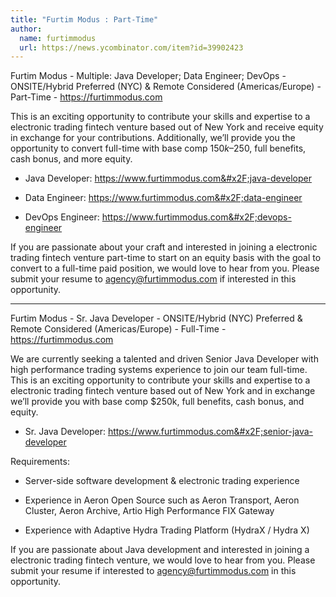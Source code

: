 ```yaml
---
title: "Furtim Modus : Part-Time"
author:
  name: furtimmodus
  url: https://news.ycombinator.com/item?id=39902423
---
```

Furtim Modus - Multiple: Java Developer; Data Engineer; DevOps - ONSITE&#x2F;Hybrid Preferred (NYC) &amp; Remote Considered (Americas&#x2F;Europe) - Part-Time - <a href="https:&#x2F;&#x2F;furtimmodus.com" rel="nofollow">https:&#x2F;&#x2F;furtimmodus.com</a>

This is an exciting opportunity to contribute your skills and expertise to a electronic trading fintech venture based out of New York and receive equity in exchange for your contributions. Additionally, we’ll provide you the opportunity to convert full-time with base comp $150k–$250, full benefits, cash bonus, and more equity.

- Java Developer: <a href="https:&#x2F;&#x2F;www.furtimmodus.com&#x2F;java-developer" rel="nofollow">https:&#x2F;&#x2F;www.furtimmodus.com&#x2F;java-developer</a>

- Data Engineer: <a href="https:&#x2F;&#x2F;www.furtimmodus.com&#x2F;data-engineer" rel="nofollow">https:&#x2F;&#x2F;www.furtimmodus.com&#x2F;data-engineer</a>

- DevOps Engineer: <a href="https:&#x2F;&#x2F;www.furtimmodus.com&#x2F;devops-engineer" rel="nofollow">https:&#x2F;&#x2F;www.furtimmodus.com&#x2F;devops-engineer</a>

If you are passionate about your craft and interested in joining a electronic trading fintech venture part-time to start on an equity basis with the goal to convert to a full-time paid position, we would love to hear from you. Please submit your resume to agency@furtimmodus.com if interested in this opportunity.

-----

Furtim Modus - Sr. Java Developer -  ONSITE&#x2F;Hybrid (NYC) Preferred &amp; Remote Considered (Americas&#x2F;Europe) - Full-Time - <a href="https:&#x2F;&#x2F;furtimmodus.com" rel="nofollow">https:&#x2F;&#x2F;furtimmodus.com</a>

We are currently seeking a talented and driven Senior Java Developer with high performance trading systems experience to join our team full-time. This is an exciting opportunity to contribute your skills and expertise to a electronic trading fintech venture based out of New York and in exchange we’ll provide you with base comp $250k, full benefits, cash bonus, and equity.

- Sr. Java Developer: <a href="https:&#x2F;&#x2F;www.furtimmodus.com&#x2F;senior-java-developer" rel="nofollow">https:&#x2F;&#x2F;www.furtimmodus.com&#x2F;senior-java-developer</a>

Requirements:

- Server-side software development &amp; electronic trading experience

- Experience in Aeron Open Source such as Aeron Transport, Aeron Cluster, Aeron Archive, Artio High Performance FIX Gateway

- Experience with Adaptive Hydra Trading Platform (HydraX &#x2F; Hydra X)

If you are passionate about Java development and interested in joining a electronic trading fintech venture, we would love to hear from you. Please submit your resume if interested to agency@furtimmodus.com in this opportunity.
